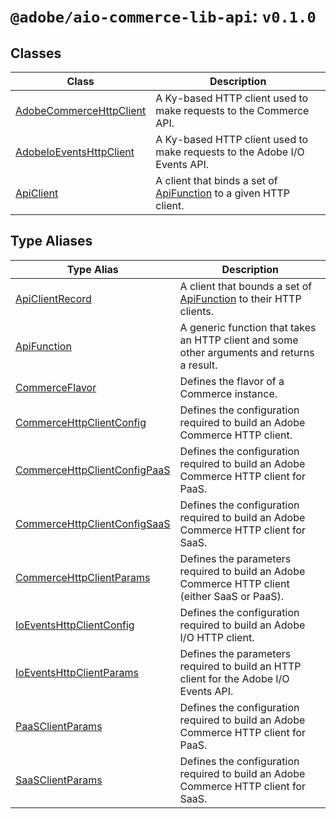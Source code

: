 # `@adobe/aio-commerce-lib-api`: `v0.1.0`

## Classes

| Class                                                         | Description                                                                                     |
| ------------------------------------------------------------- | ----------------------------------------------------------------------------------------------- |
| [AdobeCommerceHttpClient](classes/AdobeCommerceHttpClient.md) | A Ky-based HTTP client used to make requests to the Commerce API.                               |
| [AdobeIoEventsHttpClient](classes/AdobeIoEventsHttpClient.md) | A Ky-based HTTP client used to make requests to the Adobe I/O Events API.                       |
| [ApiClient](classes/ApiClient.md)                             | A client that binds a set of [ApiFunction](type-aliases/ApiFunction.md) to a given HTTP client. |

## Type Aliases

| Type Alias                                                                   | Description                                                                                     |
| ---------------------------------------------------------------------------- | ----------------------------------------------------------------------------------------------- |
| [ApiClientRecord](type-aliases/ApiClientRecord.md)                           | A client that bounds a set of [ApiFunction](type-aliases/ApiFunction.md) to their HTTP clients. |
| [ApiFunction](type-aliases/ApiFunction.md)                                   | A generic function that takes an HTTP client and some other arguments and returns a result.     |
| [CommerceFlavor](type-aliases/CommerceFlavor.md)                             | Defines the flavor of a Commerce instance.                                                      |
| [CommerceHttpClientConfig](type-aliases/CommerceHttpClientConfig.md)         | Defines the configuration required to build an Adobe Commerce HTTP client.                      |
| [CommerceHttpClientConfigPaaS](type-aliases/CommerceHttpClientConfigPaaS.md) | Defines the configuration required to build an Adobe Commerce HTTP client for PaaS.             |
| [CommerceHttpClientConfigSaaS](type-aliases/CommerceHttpClientConfigSaaS.md) | Defines the configuration required to build an Adobe Commerce HTTP client for SaaS.             |
| [CommerceHttpClientParams](type-aliases/CommerceHttpClientParams.md)         | Defines the parameters required to build an Adobe Commerce HTTP client (either SaaS or PaaS).   |
| [IoEventsHttpClientConfig](type-aliases/IoEventsHttpClientConfig.md)         | Defines the configuration required to build an Adobe I/O HTTP client.                           |
| [IoEventsHttpClientParams](type-aliases/IoEventsHttpClientParams.md)         | Defines the parameters required to build an HTTP client for the Adobe I/O Events API.           |
| [PaaSClientParams](type-aliases/PaaSClientParams.md)                         | Defines the configuration required to build an Adobe Commerce HTTP client for PaaS.             |
| [SaaSClientParams](type-aliases/SaaSClientParams.md)                         | Defines the configuration required to build an Adobe Commerce HTTP client for SaaS.             |
